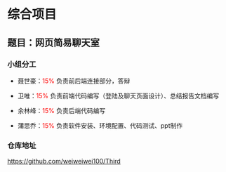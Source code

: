 # 综合项目
## 题目：网页简易聊天室
### 小组分工
- 聂世豪：<label style="color:red">15%</label> 负责前后端连接部分，答辩

- 卫唯：<label style="color:red">15%</label> 负责前端代码编写（登陆及聊天页面设计）、总结报告文档编写

- 余林峰：<label style="color:red">15%</label> 负责后端代码编写

- 蒲思乔：<label style="color:red">15%</label> 负责软件安装、环境配置、代码测试、ppt制作


### 仓库地址
https://github.com/weiweiwei100/Third



